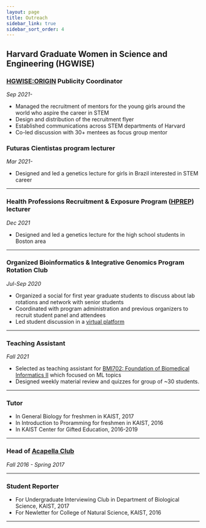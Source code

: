 ```yaml
---
layout: page
title: Outreach
sidebar_link: true
sidebar_sort_order: 4
---
```


## Harvard Graduate Women in Science and Engineering (HGWISE)
### [HGWISE:ORIGIN](https://projects.iq.harvard.edu/hgwise/origin) Publicity Coordinator 
*Sep 2021-*  
* Managed the recruitment of mentors for the young girls around the world who aspire the career in STEM
* Design and distribution of the recruitment flyer
* Established communications across STEM departments of Harvard
* Co-led discussion with 30+ mentees as focus group mentor

### Futuras Cientistas program lecturer
*Mar 2021-*
* Designed and led a genetics lecture for girls in Brazil interested in STEM career

---

### Health Professions Recruitment & Exposure Program ([HPREP](https://hprep.wordpress.com/)) lecturer
*Dec 2021*  
* Designed and led a genetics lecture for the high school students in Boston area 

---

### Organized Bioinformatics & Integrative Genomics Program Rotation Club
*Jul-Sep 2020*  
* Organized a social for first year graduate students to discuss about lab rotations and network with senior students
* Coordinated with program administration and previous organizers to recruit student panel and attendees
* Led student discussion in a [virtual platform](https://www.gather.town/)

---

### Teaching Assistant
*Fall 2021*  
* Selected as teaching assistant for [BMI702: Foundation of Biomedical Informatics II](https://dbmi.hms.harvard.edu/education/courses/bmi-702) which focused on ML topics
* Designed weekly material review and quizzes for group of \~30 students.

---

### Tutor
* In General Biology for freshmen in KAIST, 2017
* In Introduction to Proramming for freshmen in KAIST, 2016
* In KAIST Center for Gifted Education, 2016-2019


---

### Head of [Acapella Club](https://www.facebook.com/kaistbaobab)
*Fall 2016 - Spring 2017*  

---

### Student Reporter
* For Undergraduate Interviewing Club in Department of Biological Science, KAIST, 2017
* For Newletter for College of Natural Science, KAIST, 2016

---

